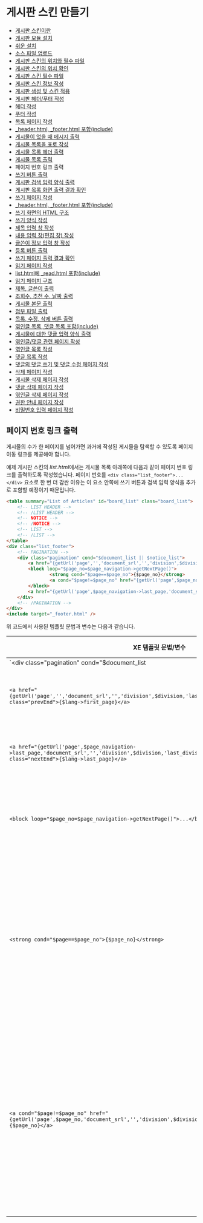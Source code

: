 # 게시판 스킨 만들기

- [게시판 스킨이란](../../01_about_board_skin)
- [게시판 모듈 설치](../../02_install_board_module)
 - [쉬운 설치](../../02_install_board_module/autoinstall)
 - [소스 파일 업로드](../../02_install_board_module/upload_sources)
- [게시판 스킨의 위치와 필수 파일](../../03_board_skin_structure)
 - [게시판 스킨의 위치 확인](../../03_board_skin_structure/confirm_directory)
 - [게시판 스킨 필수 파일](../../03_board_skin_structure/required_files)
- [게시판 스킨 정보 작성](../../04_write_board_skin_info)
- [게시판 생성 및 스킨 적용](../../05_make_board_n_apply_skin)
- [게시판 헤더/푸터 작성](../../06_write_header_n_footer)
 - [헤더 작성](../../06_write_header_n_footer/write_header)
 - [푸터 작성](../../06_write_header_n_footer/write_footer)
- [목록 페이지 작성](../)
 - [_header.html, _footer.html 포함(include)](../include_header_n_footer)
 - [게시물이 없을 때 메시지 출력](../show_message_when_no_document)
 - [게시물 목록을 표로 작성](../listing_documents)
 - [게시물 목록 헤더 출력](../print_list_header)
 - [게시물 목록 출력](../print_list)
 - 페이지 번호 링크 출력
 - [쓰기 버튼 출력](../print_write_btn)
 - [게시판 검색 입력 양식 출력](../print_search_form)
 - [게시판 목록 화면 출력 결과 확인](../confirm_print_list)
- [쓰기 페이지 작성](../../08_write_writing_page)
 - [_header.html, _footer.html 포함(include)](../../08_write_writing_page/include_header_n_footer)
 - [쓰기 화면의 HTML 구조](../../08_write_writing_page/html_structure_write_form)
 - [쓰기 양식 작성](../../08_write_writing_page/write_writing_form)
 - [제목 입력 창 작성](../../08_write_writing_page/write_title_form)
 - [내용 입력 창(편집 창) 작성](../../08_write_writing_page/write_input_form)
 - [글쓴이 정보 입력 창 작성](../../08_write_writing_page/write_author_form)
 - [등록 버튼 출력](../../08_write_writing_page/print_write_btn)
 - [쓰기 페이지 출력 결과 확인](../../08_write_writing_page/confirm_write_form)
- [읽기 페이지 작성](../../09_write_reading_page)
 - [list.html에 _read.html 포함(include)](../../09_write_reading_page/include_header_n_footer)
 - [읽기 페이지 구조](../../09_write_reading_page/structure_read_form)
 - [제목, 글쓴이 출력](../../09_write_reading_page/print_title_n_author)
 - [조회수, 추천 수, 날짜 출력](../../09_write_reading_page/print_num_list)
 - [게시물 본문 출력](../../09_write_reading_page/print_content)
 - [첨부 파일 출력](../../09_write_reading_page/print_attach_files)
 - [목록, 수정, 삭제 버튼 출력](../../09_write_reading_page/print_btns)
 - [엮인글 목록, 댓글 목록 포함(include)](../../09_write_reading_page/include_trackback_n_comment_list)
 - [게시물에 대한 댓글 입력 양식 출력](../../09_write_reading_page/print_input_comment_form)
- [엮인글/댓글 관련 페이지 작성](../../10_write_trackback_n_comment_page)
 - [엮인글 목록 작성](../../10_write_trackback_n_comment_page/write_trackback_form)
 - [댓글 목록 작성](../../10_write_trackback_n_comment_page/write_comment_form)
 - [댓글의 댓글 쓰기 및 댓글 수정 페이지 작성](../../10_write_trackback_n_comment_page/write_recomment_n_edit_form)
- [삭제 페이지 작성](../../11_write_deleting_page)
 - [게시물 삭제 페이지 작성](../../11_write_deleting_page/write_delete_document_form)
 - [댓글 삭제 페이지 작성](../../11_write_deleting_page/write_delete_comment_form)
 - [엮인글 삭제 페이지 작성](../../11_write_deleting_page/write_delete_trackback_form)
- [권한 안내 페이지 작성](../../12_write_grant_page)
- [비밀번호 입력 페이지 작성](../../13_write_password_page)

## 페이지 번호 링크 출력

게시물의 수가 한 페이지를 넘어가면 과거에 작성된 게시물을 탐색할 수 있도록 페이지 이동 링크를 제공해야 합니다.

예제 게시판 스킨의 *list.html*에서는 게시물 목록 아래쪽에 다음과 같이 페이지 번호 링크를 출력하도록 작성했습니다. 페이지 번호를 `<div class="list_footer">...</div>` 요소로 한 번 더 감싼 이유는 이 요소 안쪽에 쓰기 버튼과 검색 입력 양식을 추가로 포함할 예정이기 때문입니다.

```html
<table summary="List of Articles" id="board_list" class="board_list">
    <!-- LIST HEADER -->
    <!-- /LIST HEADER -->
    <!-- NOTICE -->
    <!-- /NOTICE -->
    <!-- LIST -->
    <!-- /LIST -->
</table>
<div class="list_footer">
    <!-- PAGINATION -->
    <div class="pagination" cond="$document_list || $notice_list">
        <a href="{getUrl('page','','document_srl','','division',$division,'last_division',$last_division)}" class="prevEnd">{$lang->first_page}</a> 
        <block loop="$page_no=$page_navigation->getNextPage()">
                <strong cond="$page==$page_no">{$page_no}</strong> 
                <a cond="$page!=$page_no" href="{getUrl('page',$page_no,'document_srl','','division',$division,'last_division',$last_division)}">{$page_no}</a>
        </block>
        <a href="{getUrl('page',$page_navigation->last_page,'document_srl','','division',$division,'last_division',$last_division)}" class="nextEnd">{$lang->last_page}</a>
    </div>
    <!-- /PAGINATION -->
</div>
<include target="_footer.html" />
```

위 코드에서 사용된 템플릿 문법과 변수는 다음과 같습니다.

|XE 템플릿 문법/변수|설명|
|---|---|
|`<div class="pagination" cond="$document_list || $notice_list">...</div>`|게시물이 있거나 공지가 하나라도 있을 때 페이지 번호를 출력|
|`<a href="{getUrl('page','','document_srl','','division',$division,'last_division',$last_division)}" class="prevEnd">{$lang->first_page}</a>`|첫 페이지 링크|
|`<a href="{getUrl('page',$page_navigation->last_page,'document_srl','','division',$division,'last_division',$last_division)}" class="nextEnd">{$lang->last_page}</a>`|끝 페이지 링크|
|`<block loop="$page_no=$page_navigation->getNextPage()">...</block>`|페이지 번호를 반복|
|`<strong cond="$page==$page_no">{$page_no}</strong>`|페이지 번호가 현재 페이지와 일치하면 출력|
|`<a cond="$page!=$page_no" href="{getUrl('page',$page_no,'document_srl','','division',$division,'last_division',$last_division)}">{$page_no}</a>`|페이지 번호가 현재 페이지와 일치하지 않으면 출력|
